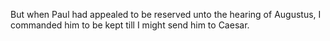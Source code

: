 But when Paul had appealed to be reserved unto the hearing of Augustus, I commanded him to be kept till I might send him to Caesar.
